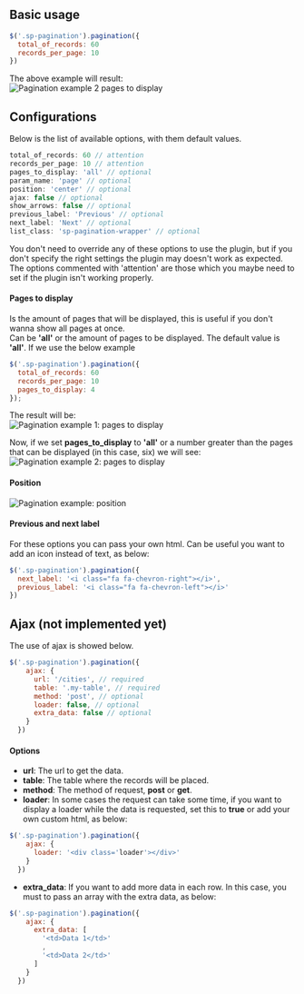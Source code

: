 ## Basic usage
```javascript
$('.sp-pagination').pagination({
  total_of_records: 60
  records_per_page: 10
})
```
The above example will result:  
![Pagination example 2 pages to display](https://i.imgur.com/t8sIABv.png)  

## Configurations

Below is the list of available options, with them default values.

```javascript
total_of_records: 60 // attention
records_per_page: 10 // attention
pages_to_display: 'all' // optional
param_name: 'page' // optional
position: 'center' // optional
ajax: false // optional
show_arrows: false // optional
previous_label: 'Previous' // optional
next_label: 'Next' // optional
list_class: 'sp-pagination-wrapper' // optional
```
You don't need to override any of these options to use the plugin, but if you don't specify the right settings the plugin may doesn't work as expected.  
The options commented with 'attention' are those which you maybe need to set if the plugin isn't working properly.

#### Pages to display

Is the amount of pages that will be displayed, this is useful if you don't wanna show all pages at once.  
Can be **'all'** or the amount of pages to be displayed. The default value is **'all'**.
If we use the below example
```javascript
$('.sp-pagination').pagination({
  total_of_records: 60 
  records_per_page: 10 
  pages_to_display: 4 
});
```
The result will be:  
![Pagination example 1: pages to display](https://i.imgur.com/px3rUMh.png)  
  
Now, if we set **pages_to_display** to **'all'** or a number greater than the pages that can be displayed (in this case, six) we will see:  
![Pagination example 2: pages to display](https://i.imgur.com/t8sIABv.png)  

#### Position

![Pagination example: position](https://i.imgur.com/xQj4iHB.png)

#### Previous and next label

For these options you can pass your own html. Can be useful you want to add an icon instead of text, as below:
```javascript
$('.sp-pagination').pagination({
  next_label: '<i class="fa fa-chevron-right"></i>',
  previous_label: '<i class="fa fa-chevron-left"></i>'
})
```

## Ajax (not implemented yet)

The use of ajax is showed below.
```javascript
$('.sp-pagination').pagination({
    ajax: {
      url: '/cities', // required
      table: '.my-table', // required
      method: 'post', // optional
      loader: false, // optional
      extra_data: false // optional
    }
  })
```

#### Options
- **url**: The url to get the data.
- **table**: The table where the records will be placed.
- **method**: The method of request, **post** or **get**.
- **loader**: In some cases the request can take some time, if you want to display a loader while the data is requested, set this to **true** or add your own custom html, as below:
```javascript
$('.sp-pagination').pagination({
    ajax: {
      loader: '<div class='loader'></div>'
    }
  })
```
- **extra_data**: If you want to add more data in each row. In this case, you must to pass an array with the extra data, as below:
```javascript
$('.sp-pagination').pagination({
    ajax: {
      extra_data: [
        '<td>Data 1</td>'
        ,
        '<td>Data 2</td>'
      ]
    }
  })
```
